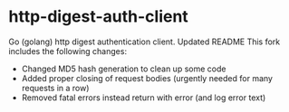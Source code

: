 http-digest-auth-client
=======================

Go (golang) http digest authentication client.
Updated README
This fork includes the following changes:

- Changed MD5 hash generation to clean up some code
- Added proper closing of request bodies (urgently needed for many requests in a row)
- Removed fatal errors instead return with error (and log error text) 